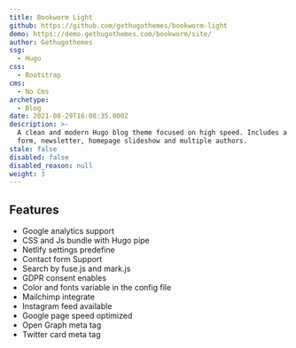 ```yaml
---
title: Bookworm Light
github: https://github.com/gethugothemes/bookworm-light
demo: https://demo.gethugothemes.com/bookworm/site/
author: Gethugothemes
ssg:
  - Hugo
css:
  - Bootstrap
cms:
  - No Cms
archetype:
  - Blog
date: 2021-08-29T16:08:35.000Z
description: >-
  A clean and modern Hugo blog theme focused on high speed. Includes a contact
  form, newsletter, homepage slideshow and multiple authors.
stale: false
disabled: false
disabled_reason: null
weight: 3
---
```


## Features
* Google analytics support
* CSS and Js bundle with Hugo pipe
* Netlify settings predefine
* Contact form Support
* Search by fuse.js and mark.js
* GDPR consent enables
* Color and fonts variable in the config file
* Mailchimp integrate
* Instagram feed available
* Google page speed optimized
* Open Graph meta tag
* Twitter card meta tag